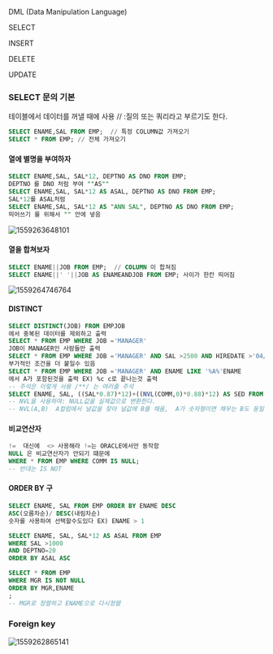 DML (Data Manipulation Language)

SELECT

INSERT

DELETE

UPDATE

### SELECT 문의 기본

테이블에서 데이터를 꺼낼 때에 사용 // :질의 또는 쿼리라고 부르기도 한다.

``` sql
SELECT ENAME,SAL FROM EMP;  // 특정 COLUMN값 가져오기
SELECT * FROM EMP; // 전체 가져오기
```



#### 열에 별명을 부여하자

```SQL
SELECT ENAME,SAL, SAL*12, DEPTNO AS DNO FROM EMP;
DEPTNO 를 DNO 처럼 부여 ""AS""
SELECT ENAME,SAL, SAL*12 AS ASAL, DEPTNO AS DNO FROM EMP;
SAL*12를 ASAL처럼
SELECT ENAME,SAL, SAL*12 AS "ANN SAL", DEPTNO AS DNO FROM EMP;
띄어쓰기 를 위해서 "" 안에 넣음


```

![1559263648101](C:\Users\student\AppData\Roaming\Typora\typora-user-images\1559263648101.png)

#### 열을 합쳐보자

```SQL
SELECT ENAME||JOB FROM EMP;  // COLUMN 이 합쳐짐
SELECT ENAME||' '||JOB AS ENAMEANDJOB FROM EMP; 사이가 한칸 띄어짐
```



![1559264746764](C:\Users\student\AppData\Roaming\Typora\typora-user-images\1559264746764.png)



#### DISTINCT

``` SQL
SELECT DISTINCT(JOB) FROM EMPJOB
에서 중복된 데이터를 제외하고 출력
SELECT * FROM EMP WHERE JOB ='MANAGER'
JOB이 MANAGER인 사람들만 출력	
SELECT * FROM EMP WHERE JOB ='MANAGER' AND SAL >2500 AND HIREDATE >'04/15/1981'
부가적인 조건을 더 붙일수 있음
SELECT * FROM EMP WHERE JOB ='MANAGER' AND ENAME LIKE '%A%'ENAME 
에서 A가 포함된것을 출력 EX) %c c로 끝나는것 출력
-- 주석은 이렇게 사용 /**/ 는 여러줄 주석
SELECT ENAME, SAL, ((SAL*0.87)*12)+((NVL(COMM,0)*0.88)*12) AS SED FROM EMP;
-- NVL을 사용하여: NULL값을 실제값으로 변환한다.
-- NVL(A,B)  A컬럼에서 널값을 찾아 널값에 B를 채움,  A가 숫자형이면 채우는 B도 동일한 숫자형 이어야 함SQL
```

#### 비교연산자

```SQL
!=  대신에  <> 사용해라 !=는 ORACLE에서만 동작함
NULL 은 비교연산자가 안되기 떄문에
WHERE * FROM EMP WHERE COMM IS NULL;
-- 반대는 IS NOT


```

#### ORDER BY 구

``` SQL
SELECT ENAME, SAL FROM EMP ORDER BY ENAME DESC
ASC(오름차순)/ DESC(내림차순)
숫자를 사용하여 선택할수도있다 EX) ENAME > 1

SELECT ENAME, SAL, SAL*12 AS ASAL FROM EMP
WHERE SAL >1000
AND DEPTNO=20
ORDER BY ASAL ASC

SELECT * FROM EMP
WHERE MGR IS NOT NULL
ORDER BY MGR,ENAME
;
-- MGR로 정렬하고 ENAME으로 다시정렬 
```

### Foreign key

![1559262865141](C:\Users\student\AppData\Roaming\Typora\typora-user-images\1559262865141.png)

### 

